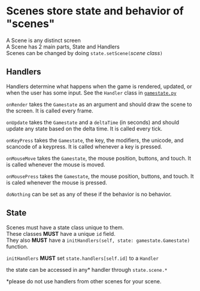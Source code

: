 # Scenes store state and behavior of "scenes"

A Scene is any distinct screen  
A Scene has 2 main parts, State and Handlers  
Scenes can be changed by doing `state.setScene(`*scene class*`)`

## Handlers

Handlers determine what happens when the game is rendered, updated, or when the user has some input. See the `Handler` class in [`gamestate.py`](../src/game/gamestate.py)  

`onRender` takes the `Gamestate` as an argument and should draw the scene to the screen. It is called every frame.  
  
`onUpdate` takes the `Gamestate` and a `deltaTime` (in seconds) and should update any state based on the delta time. It is called every tick.  
  
`onKeyPress` takes the `Gamestate`, the key, the modifiers, the unicode, and scancode of a keypress. It is called whenever a key is pressed.  
  
`onMouseMove` takes the `Gamestate`, the mouse position, buttons, and touch. It is called whenever the mouse is moved.  
  
`onMousePress` takes the `Gamestate`, the mouse position, buttons, and touch. It is caled whenever the mouse is pressed.  
  
`doNothing` can be set as any of these if the behavior is no behavior.

## State

Scenes must have a state class unique to them.  
These classes **MUST** have a unique `id` field.  
They also **MUST** have a `initHandlers(self, state: gamestate.Gamestate)` function.  
  
`initHandlers` **MUST** set `state.handlers[self.id]` to a `Handler`  
  
the state can be accessed in any* handler through `state.scene.*`  
  
*please do not use handlers from other scenes for your scene.
